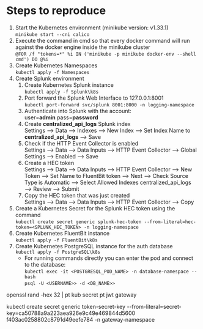 # Steps to reproduce
1. Start the Kubernetes environment (minikube version: v1.33.1) <br />`minikube start --cni calico`
2. Execute the command in cmd so that every docker command will run against the docker engine inside the minikube cluster <br /> `@FOR /f "tokens=*" %i IN ('minikube -p minikube docker-env --shell cmd') DO @%i`
3. Create Kubernetes Namespaces <br />`kubectl apply -f Namespaces`
4. Create Splunk environment
   1. Create Kubernetes Splunk instance <br />`kubectl apply -f Splunk\k8s`
   2. Port forward the Splunk Web Interface to 127.0.0.1:8001 <br />`kubectl port-forward svc/splunk 8001:8000 -n logging-namespace`
   3. Authenticate into Splunk with the account: <br />user=**admin** pass=**password**
   4. Create **centralized_api_logs** Splunk index <br /> Settings ⟶ Data ⟶ Indexes ⟶ New Index ⟶ Set Index Name to **centralized_api_logs** ⟶ Save
   5. Check if the HTTP Event Collector is enabled <br /> Settings ⟶ Data ⟶ Data Inputs ⟶ HTTP Event Collector ⟶ Global Settings ⟶ Enabled ⟶ Save
   6. Create a HEC token <br /> Settings ⟶ Data ⟶ Data Inputs ⟶ HTTP Event Collector ⟶ New Token ⟶ Set Name to FluentBit token ⟶ Next ⟶ Check Source Type is Automatic ⟶ Select Allowed Indexes centralized_api_logs ⟶ Review ⟶ Submit
   7. Copy the HEC token that was just created <br /> Settings ⟶ Data ⟶ Data Inputs ⟶ HTTP Event Collector ⟶ Copy
5. Create a Kubernetes Secret for the Splunk HEC token using the command <br /> `kubectl create secret generic splunk-hec-token --from-literal=hec-token=<SPLUNK_HEC_TOKEN> -n logging-namespace`
6. Create Kubernetes FluentBit instance <br />`kubectl apply -f FluentBit\k8s`
7. Create Kubernetes PostgreSQL instance for the auth database <br />`kubectl apply -f PostgreSQL\k8s`
   - For running commands directly you can enter the pod and connect to the database:<br />`kubectl exec -it <POSTGRESQL_POD_NAME> -n database-namespace -- bash`<br />`psql -U <USERNAME>> -d <DB_NAME>>`

openssl rand -hex 32 | pt kub secret pt jwt gateway

kubectl create secret generic token-secret-key --from-literal=secret-key=ca50788a9a223aea926e9c49e469844d5600
f403ac0258802c8791d49eefe784 -n gateway-namespace
